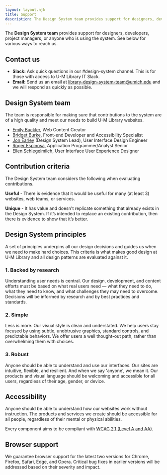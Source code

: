 ```yaml
---
layout: layout.njk
title: Support
description: The Design System team provides support for designers, developers, project managers, or anyone who is using the system.
---
```


The **Design System team** provides support for designers, developers, project managers, or anyone who is using the system. See below for various ways to reach us.

## Contact us

- **Slack:** Ask quick questions in our #design-system channel. This is for those with access to U-M Library IT Slack.
- **Email:** Send us an email at library-design-system-team@umich.edu and we will respond as quickly as possible.

## Design System team

The team is responsible for making sure that contributions to the system are of a high quality and meet our needs to build U-M Library websites.

- [Emily Buckler](https://www.lib.umich.edu/users/bucklere), Web Content Creator
- [Bridget Burke](https://www.lib.umich.edu/users/burkebri), Front-end Developer and Accessibility Specialist
- [Jon Earley](https://www.lib.umich.edu/users/earleyj) (Design System Lead), User Interface Design Engineer
- [Roger Espinosa](https://www.lib.umich.edu/users/roger), Application Programmer/Analyst Senior
- [Ellen Schlegelmilch](https://www.lib.umich.edu/users/elleande), User Interface User Experience Designer

## Contribution criteria

The Design System team considers the following when evaluating contributions.

**Useful** - There is evidence that it would be useful for many (at least 3) websites, web teams, or services.

**Unique** - It has value and doesn't replicate something that already exists in the Design System. If it’s intended to replace an existing contribution, then there is evidence to show that it’s better.

## Design System principles

A set of principles underpins all our design decisions and guides us when we need to make hard choices. This criteria is what makes good design at U-M Library and all design patterns are evaluated against it.

### 1. Backed by research

Understanding user needs is central. Our design, development, and content efforts must be based on what real users need — what they need to do, what they need to know, and what challenges they may need to overcome. Decisions will be informed by research and by best practices and standards.

### 2. Simple

Less is more. Our visual style is clean and understated. We help users stay focused by using subtle, unobtrusive graphics, standard controls, and predictable behaviors. We offer users a well thought-out path, rather than overwhelming them with choices.

### 3. Robust

Anyone should be able to understand and use our interfaces. Our sites are intuitive, flexible, and resilient. And when we say 'anyone', we mean it. Our products and visual language should be welcoming and accessible for all users, regardless of their age, gender, or device.

## Accessibility

Anyone should be able to understand how our websites work without instruction. The products and services we create should be accessible for all people, regardless of their mental or physical abilities.

Every component aims to be compliant with [WCAG 2.1 (Level A and AA)](https://www.w3.org/TR/WCAG21/).

## Browser support

We guarantee browser support for the latest two versions for Chrome, Firefox, Safari, Edge, and Opera. Critical bug fixes in earlier versions will be addressed based on their severity and impact.
